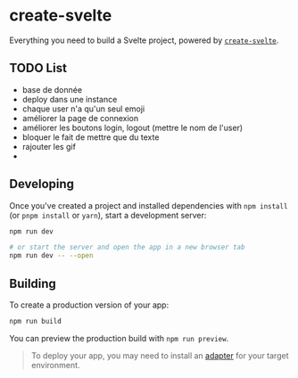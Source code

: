 # create-svelte

Everything you need to build a Svelte project, powered by [`create-svelte`](https://github.com/sveltejs/kit/tree/main/packages/create-svelte).

## TODO List
* base de donnée
* deploy dans une instance
* chaque user n'a qu'un seul emoji
* améliorer la page de connexion 
* améliorer les boutons login, logout (mettre le nom de l'user)
* bloquer le fait de mettre que du texte
* rajouter les gif
* 


## Developing

Once you've created a project and installed dependencies with `npm install` (or `pnpm install` or `yarn`), start a development server:

```bash
npm run dev

# or start the server and open the app in a new browser tab
npm run dev -- --open
```

## Building

To create a production version of your app:

```bash
npm run build
```

You can preview the production build with `npm run preview`.

> To deploy your app, you may need to install an [adapter](https://kit.svelte.dev/docs/adapters) for your target environment.
